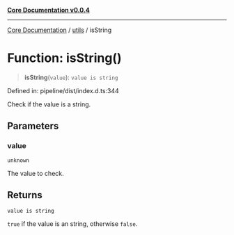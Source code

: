 [**Core Documentation v0.0.4**](../../README.md)

***

[Core Documentation](../../modules.md) / [utils](../README.md) / isString

# Function: isString()

> **isString**(`value`): `value is string`

Defined in: pipeline/dist/index.d.ts:344

Check if the value is a string.

## Parameters

### value

`unknown`

The value to check.

## Returns

`value is string`

`true` if the value is an string, otherwise `false`.
